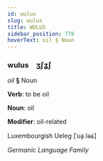 ```yaml
---
id: wulus
slug: wulus
title: WULUS
sidebar_position: 778
hoverText: oil § Noun
---
```


### wulus&emsp;<span kind="abugida">ʒʃʓ́ʃ</span>

*oil* **§** Noun

**Verb**: to be oil

**Noun**: oil

**Modifier**: oil-related

Luxembourgish Ueleg [ˈuə̯.ləɕ]

*Germanic Language Family*